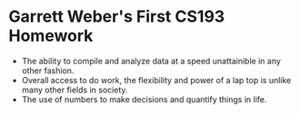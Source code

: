 # Garrett Weber's First CS193 Homework

- The ability to compile and analyze data at a speed unattainible in any other fashion.
- Overall access to do work, the flexibility and power of a lap top is unlike many other fields in society.
- The use of numbers to make decisions and quantify things in life.


